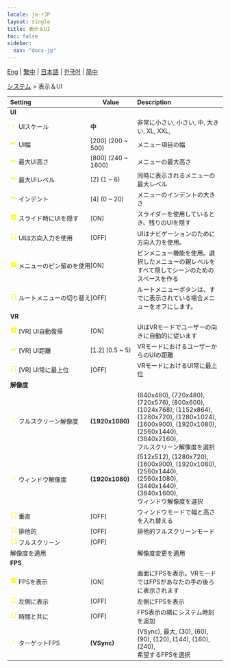 ```yaml
---
locale: ja-rJP
layout: single
title: 表示＆UI
toc: false
sidebar:
  nav: "docs-jp"
---
```

[Eng](/dancexr/menu/2025.4/system/screen) | [繁中](/tw/dancexr/menu/2025.4/system/screen) | [日本語](/jp/dancexr/menu/2025.4/system/screen) | [한국어](/kr/dancexr/menu/2025.4/system/screen) | [简中](/zh/dancexr/menu/2025.4/system/screen)

[システム](../menu#システム) > 表示＆UI



| Setting | Value | Description |
| :--- | --- | :--- |
|<nobr> <b>UI</b></nobr>|| 
|<nobr> ![chevron icon](/images/icon/ic_chevron.png)  UIスケール</nobr>| **中** | 非常に小さい, 小さい, 中, 大きい, XL, XXL,  |
|<nobr> ![slider icon](/images/icon/ic_slider.png)  UI幅</nobr>| [200] (200 ~ 500) | メニュー項目の幅
|<nobr> ![slider icon](/images/icon/ic_slider.png)  最大UI高さ</nobr>| [800] (240 ~ 1600) | メニューの最大高さ
|<nobr> ![slider icon](/images/icon/ic_slider.png)  最大UIレベル</nobr>| [2] (1 ~ 6) | 同時に表示されるメニューの最大レベル
|<nobr> ![slider icon](/images/icon/ic_slider.png)  インデント</nobr>| [4] (0 ~ 20) | メニューのインデントの大きさ
|<nobr> ![check_on icon](/images/icon/ic_check_on.png)  スライド時にUIを隠す</nobr>| [ON] | スライダーを使用しているとき、残りのUIを隠す
|<nobr> ![check_off icon](/images/icon/ic_check_off.png)  UIは方向入力を使用</nobr>| [OFF] | UIはナビゲーションのために方向入力を使用。
|<nobr> ![check_on icon](/images/icon/ic_check_on.png)  メニューのピン留めを使用</nobr>| [ON] | ピンメニュー機能を使用。選択したメニューの親レベルをすべて隠してシーンのためのスペースを作る
|<nobr> ![check_off icon](/images/icon/ic_check_off.png)  ルートメニューの切り替え</nobr>| [OFF] | ルートメニューボタンは、すでに表示されている場合メニューをオフにします。
|<nobr> <b>VR</b></nobr>|| 
|<nobr> ![check_on icon](/images/icon/ic_check_on.png)  [VR] UI自動復帰</nobr>| [ON] | UIはVRモードでユーザーの向きに自動的に従います
|<nobr> ![slider icon](/images/icon/ic_slider.png)  [VR] UI距離</nobr>| [1.2] (0.5 ~ 5) | VRモードにおけるユーザーからのUIの距離
|<nobr> ![check_off icon](/images/icon/ic_check_off.png)  [VR] UI常に最上位</nobr>| [OFF] | VRモードにおけるUI常に最上位
|<nobr> <b>解像度</b></nobr>|| 
|<nobr> ![chevron icon](/images/icon/ic_chevron.png)  フルスクリーン解像度</nobr>| **(1920x1080)** | (640x480), (720x480), (720x576), (800x600), (1024x768), (1152x864), (1280x720), (1280x1024), (1600x900), (1920x1080), (2560x1440), (3840x2160), <br/>フルスクリーン解像度を選択 |
|<nobr> ![chevron icon](/images/icon/ic_chevron.png)  ウィンドウ解像度</nobr>| **(1920x1080)** | (512x512), (1280x720), (1600x900), (1920x1080), (2560x1440), (2560x1080), (3440x1440), (3840x1600), <br/>ウィンドウ解像度を選択 |
|<nobr> ![check_off icon](/images/icon/ic_check_off.png)  垂直</nobr>| [OFF] | ウィンドウモードで幅と高さを入れ替える
|<nobr> ![check_off icon](/images/icon/ic_check_off.png)  排他的</nobr>| [OFF] | 排他的フルスクリーンモード
|<nobr> ![check_off icon](/images/icon/ic_check_off.png)  フルスクリーン</nobr>| [OFF] | 
|<nobr> 解像度を適用</nobr>|| 解像度変更を適用
|<nobr> <b>FPS</b></nobr>|| 
|<nobr> ![check_on icon](/images/icon/ic_check_on.png)  FPSを表示</nobr>| [ON] | 画面にFPSを表示。VRモードではFPSがあなたの手の後ろに表示されます
|<nobr> ![check_off icon](/images/icon/ic_check_off.png)  左側に表示</nobr>| [OFF] | 左側にFPSを表示
|<nobr> ![check_off icon](/images/icon/ic_check_off.png)  時間と共に</nobr>| [OFF] | FPS表示の隣にシステム時刻を追加
|<nobr> ![chevron icon](/images/icon/ic_chevron.png)  ターゲットFPS</nobr>| **(VSync)** | (VSync), 最大, (30), (60), (90), (120), (144), (160), (240), <br/>希望するFPSを選択 |
